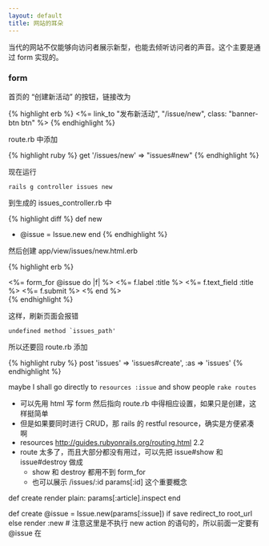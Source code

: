 ```yaml
---
layout: default
title: 网站的耳朵
---
```


当代的网站不仅能够向访问者展示新型，也能去倾听访问者的声音。这个主要是通过 form 实现的。

### form

首页的 “创建新活动” 的按钮，链接改为

{% highlight erb %}
<%= link_to "发布新活动", "/issue/new", class: "banner-btn btn" %>
{% endhighlight %}

route.rb 中添加

{% highlight ruby %}
get '/issues/new' => "issues#new"
{% endhighlight %}




现在运行

    rails g controller issues new

到生成的 issues_controller.rb 中

{% highlight diff %}
def new
+ @issue = Issue.new
end
{% endhighlight %}

然后创建 app/view/issues/new.html.erb

{% highlight erb %}
<div class="container">
  <%= form_for @issue do |f| %>
    <%= f.label :title %>
    <%= f.text_field :title %>
    <%= f.submit %>
  <% end %>
</div>
{% endhighlight %}

这样，刷新页面会报错

    undefined method `issues_path'

所以还要回  route.rb 添加

{% highlight ruby %}
 post 'issues' => 'issues#create', :as => 'issues'
{% endhighlight %}

maybe I shall go directly to `resources :issue` and show people `rake routes`

- 可以先用 html 写 form 然后指向 route.rb 中得相应设置，如果只是创建，这样挺简单
- 但是如果要同时进行 CRUD，那 rails 的 restful resource，确实是方便紧凑啊
- resources http://guides.rubyonrails.org/routing.html 2.2
- route 太多了，而且大部分都没有用过，可以先把 issue#show 和 issue#destroy 做成
  - show 和 destroy 都用不到 form_for
  - 也可以展示 /issues/:id params[:id] 这个重要概念

def create
  render plain: params[:article].inspect
end


def create
  @issue = Issue.new(params[:issue])
  if save
    redirect_to root_url
  else
    render :new # 注意这里是不执行 new action 的语句的，所以前面一定要有 @issue 在

